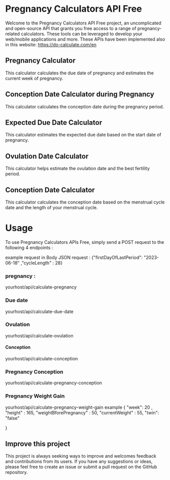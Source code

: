 # Pregnancy Calculators API Free


Welcome to the Pregnancy Calculators API Free project, an uncomplicated and open-source API that grants you free access to a range of pregnancy-related calculators. These tools can be leveraged to develop your web/mobile applications and more.
These APIs have been implemented also in this website: https://do-calculate.com/en

## Pregnancy Calculator
This calculator calculates the due date of pregnancy and estimates the current week of pregnancy.

##  Conception Date Calculator during Pregnancy
This calculator calculates the conception date during the pregnancy period.

##  Expected Due Date Calculator
This calculator estimates the expected due date based on the start date of pregnancy.

## Ovulation Date Calculator
This calculator helps estimate the ovulation date and the best fertility period.

## Conception Date Calculator
This calculator calculates the conception date based on the menstrual cycle date and the length of your menstrual cycle.

# Usage

To use Pregnancy Calculators APIs Free, simply send a POST request to the following  4 endpoints :

example request in Body JSON request :   {"firstDayOfLastPeriod": "2023-06-18" ,"cycleLength" : 28}

### pregnancy : 
yourhost/api/calculate-pregnancy

### Due date
yourhost/api/calculate-due-date

### Ovulation
yourhost/api/calculate-ovulation

#### Conception
yourhost/api/calculate-conception

### Pregnancy Conception
yourhost/api/calculate-pregnancy-conception

### Pregnancy Weight Gain
yourhost/api/calculate-pregnancy-weight-gain
example
{
  "week": 20 ,
  "height" : 165,
  "weightBforePregnancy" : 50,
  "currentWeight" : 55,
  "twin": "false"

}


## Improve this project

This project is always seeking ways to improve and welcomes feedback and contributions from its users. If you have any suggestions or ideas, please feel free to create an issue or submit a pull request on the GitHub repository.




